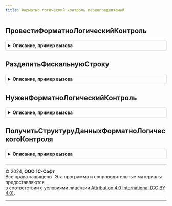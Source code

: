 ```yaml
---
title: Форматно логический контроль переопределяемый
---
```



## ПровестиФорматноЛогическийКонтроль
<details style="margin: 1em 0; padding: 0.5em; border: 1px solid #ccc; border-radius: 6px;">

<summary style="font-weight: bold; cursor: pointer;">Описание, пример вызова</summary>

```bsl

// Функция переопределяет типовой форматно-логический контроль чека.
// Параметры:
//   ОбщиеПараметры - Структура - структура, полученная ранее методом ОборудованиеЧекопечатающиеУстройстваКлиентСервер.ПараметрыОперацииФискализацииЧека,
//                    и заполненная данными чека.
//                    Содержит параметры для контроля:
//                      СпособФорматноЛогическогоКонтроля - ПеречислениеСсылка.СпособыФорматноЛогическогоКонтроля - если не заполнена, то контроль не выполняется,
//                      ДопустимоеРасхождениеФорматноЛогическогоКонтроля - Число - по умолчанию установленное 54-ФЗ отклонение - 0.01.
//   СтандартнаяОбработка - Булево - Если присваивается значение Ложь, то стандартный контроль выполняться не будет.
//   ПодключаемоеОборудование - СправочникСсылка.ПодключаемоеОборудование - Не обязательный.
//                              Если заполнено оборудование и не заполнен способ контроля в общих параметрах,
//                              то способ контроля и допустимое расхождение можно получать из подключаемого оборудования.
Процедура ПровестиФорматноЛогическийКонтроль(ОбщиеПараметры, СтандартнаяОбработка, ПодключаемоеОборудование = Неопределено) Экспорт
```

Пример вызова
```bsl
ФорматноЛогическийКонтрольПереопределяемый.ПровестиФорматноЛогическийКонтроль(ОбщиеПараметры, СтандартнаяОбработка, ПодключаемоеОборудование);
```
</details>

## РазделитьФискальнуюСтроку
<details style="margin: 1em 0; padding: 0.5em; border: 1px solid #ccc; border-radius: 6px;">

<summary style="font-weight: bold; cursor: pointer;">Описание, пример вызова</summary>

```bsl

// Функция выполняет разделение фискальной строки.
//
// Параметры:
//  ТекущаяПозиция - Структура
//  НовыеПозицииЧека - Массив
//  РасчетнаяЦена - Число
//  РазницаСумм - Число
//  СтандартнаяОбработка - Булево - выполнять стандартное разделение фискальной строки
//
Процедура РазделитьФискальнуюСтроку(ТекущаяПозиция, НовыеПозицииЧека, РасчетнаяЦена, РазницаСумм, СтандартнаяОбработка) Экспорт
```

Пример вызова
```bsl
ФорматноЛогическийКонтрольПереопределяемый.РазделитьФискальнуюСтроку(ТекущаяПозиция, НовыеПозицииЧека, РасчетнаяЦена, РазницаСумм, СтандартнаяОбработка) 
```
</details>

## НуженФорматноЛогическийКонтроль
<details style="margin: 1em 0; padding: 0.5em; border: 1px solid #ccc; border-radius: 6px;">

<summary style="font-weight: bold; cursor: pointer;">Описание, пример вызова</summary>

```bsl

// Функция выполняет проверку необходимости форматно-логического контроля.
//
// Параметры:
//  ОбщиеПараметры - Структура
//  СтандартнаяОбработка - Булево - выполнять стандартную обработку
//
// Возвращаемое значение:
//  Булево.
Функция НуженФорматноЛогическийКонтроль(ОбщиеПараметры, СтандартнаяОбработка) Экспорт
```

Пример вызова
```bsl
Результат = ФорматноЛогическийКонтрольПереопределяемый.НуженФорматноЛогическийКонтроль(ОбщиеПараметры, СтандартнаяОбработка) 
```
</details>

## ПолучитьСтруктуруДанныхФорматноЛогическогоКонтроля
<details style="margin: 1em 0; padding: 0.5em; border: 1px solid #ccc; border-radius: 6px;">

<summary style="font-weight: bold; cursor: pointer;">Описание, пример вызова</summary>

```bsl

// Функция получает структуру данных форматно-логического контроля.
//
// Параметры:
//  ПодключаемоеОборудование - СправочникСсылка.ПодключаемоеОборудование - Устройство, фискализирующее чек
//  СтруктураДанныхФорматноЛогическогоКонтроля - Структура - Структура данных форматно логического контроля:
//    * СпособФорматноЛогическогоКонтроля - Неопределено -
//    * ДопустимоеРасхождениеФорматноЛогическогоКонтроля - Число -
//    * ФорматФД - Строка -
//    * ФорматФД - Строка, Произвольный -
//  СтандартнаяОбработка - Булево - выполнять стандартную обработку
//
// Возвращаемое значение:
//  Булево.
Функция ПолучитьСтруктуруДанныхФорматноЛогическогоКонтроля(ПодключаемоеОборудование, СтруктураДанныхФорматноЛогическогоКонтроля, СтандартнаяОбработка) Экспорт
```

Пример вызова
```bsl
Результат = ФорматноЛогическийКонтрольПереопределяемый.ПолучитьСтруктуруДанныхФорматноЛогическогоКонтроля(ПодключаемоеОборудование, СтруктураДанныхФорматноЛогическогоКонтроля, СтандартнаяОбработка) 
```
</details>

---

© 2024, **ООО 1С-Софт**  
Все права защищены. Эта программа и сопроводительные материалы предоставляются  
в соответствии с условиями лицензии [Attribution 4.0 International (CC BY 4.0)](https://creativecommons.org/licenses/by/4.0/legalcode).

---
